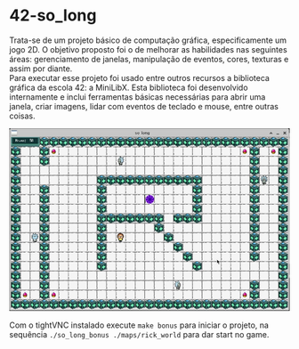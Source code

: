 # 42-so_long

Trata-se de um projeto básico de computação gráfica, especificamente um jogo 2D. 
O objetivo proposto foi o de melhorar as habilidades nas seguintes áreas: gerenciamento 
de janelas, manipulação de eventos, cores, texturas e assim por diante. <br>
Para executar esse projeto foi usado entre outros recursos a biblioteca gráfica da escola 42: 
a MiniLibX.  Esta biblioteca foi desenvolvido internamente e inclui ferramentas básicas 
necessárias para abrir uma janela, criar imagens, lidar com eventos de teclado e mouse, 
entre outras coisas.

![](img_readme/rick_world.jpg)

Com o tightVNC instalado execute `make bonus` para iniciar o projeto, na sequência  `./so_long_bonus ./maps/rick_world` para dar start no game.
